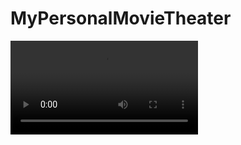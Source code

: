 # MyPersonalMovieTheater



![grab-landing-page](https://github.com/doyeon326/MyPersonalMovieTheater/blob/master/gif/ezgif.com-video-to-gif-2.mov)

